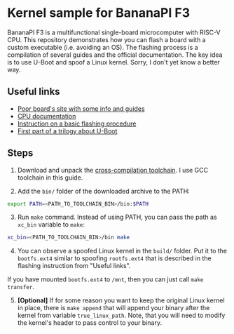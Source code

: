 # Kernel sample for BananaPI F3

BananaPI F3 is a multifunctional single-board microcomputer with RISC-V CPU.
This repository demonstrates how you can flash a board with a custom executable (i.e. avoiding an OS).
The flashing process is a compilation of several guides and the official documentation.
The key idea is to use U-Boot and spoof a Linux kernel. Sorry, I don't yet know a better way.

## Useful links
- [Poor board's site with some info and guides](https://docs.banana-pi.org/en/BPI-F3/BananaPi_BPI-F3)
- [CPU documentation](https://developer.spacemit.com/documentation)
- [Instruction on a basic flashing procedure](https://github.com/jellyterra/bpi-f3-archlinux)
- [First part of a trilogy about U-Boot](https://krinkinmu.github.io/2023/08/12/getting-started-with-u-boot.html)

## Steps
1. Download and unpack the
[cross-compilation toolchain](https://developer.spacemit.com/documentation?token=BZfYwFfEmiSr7dkintEca9ERn3b). I use GCC toolchain in this guide.

2. Add the `bin/` folder of the downloaded archive to the PATH:
```bash
export PATH=<PATH_TO_TOOLCHAIN_BIN>/bin:$PATH
```

3. Run `make` command. Instead of using PATH, you can pass the path as `xc_bin` variable to `make`:
```bash
xc_bin=<PATH_TO_TOOLCHAIN_BIN>/bin make
```

4. You can observe a spoofed Linux kernel in the `build/` folder.
Put it to the `bootfs.ext4` similar to spoofing `rootfs.ext4`
that is described in the flashing instruction from "Useful links".

If you have mounted `bootfs.ext4` to `/mnt`, then you can just call `make transfer`.

5. **[Optional]** If for some reason you want to keep the original Linux kernel in place, there is `make append`
that will append your binary after the kernel from variable `true_linux_path`. Note, that you will need
to modify the kernel's header to pass control to your binary.

